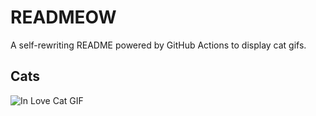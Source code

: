 # READMEOW

A self-rewriting README powered by GitHub Actions to display cat gifs.

## Cats

![In Love Cat GIF](https://media3.giphy.com/media/MDJ9IbxxvDUQM/200.gif?cid=9acd02da0g6k98kjwuo1wb69r8ni16wm01afk8ohbxka0gzo&ep=v1_gifs_search&rid=200.gif&ct=g)
